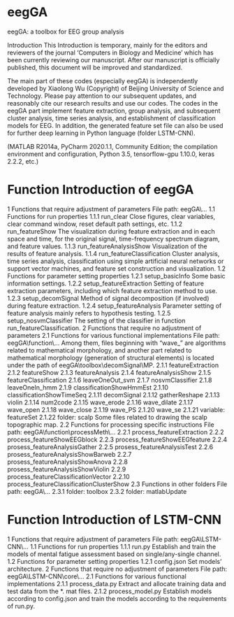 # eegGA
eegGA: a toolbox for EEG group analysis

Introduction
This Introduction is temporary, mainly for the editors and reviewers of the journal ‘Computers in Biology and Medicine’ which has been currently reviewing our manuscript. After our manuscript is officially published, this document will be improved and standardized.

The main part of these codes (especially eegGA) is independently developed by Xiaolong Wu (Copyright) of Beijing University of Science and Technology. Please pay attention to our subsequent updates, and reasonably cite our research results and use our codes.
The codes in the eegGA part implement feature extraction, group analysis, and subsequent cluster analysis, time series analysis, and establishment of classification models for EEG. In addition, the generated feature set file can also be used for further deep learning in Python language (folder LSTM-CNN).

(MATLAB R2014a, PyCharm 2020.1.1, Community Edition; the compilation environment and configuration, Python 3.5, tensorflow-gpu 1.10.0, keras 2.2.2, etc.)

# Function Introduction of eegGA
1 Functions that require adjustment of parameters
File path: eegGA\…
1.1 Functions for run properties
1.1.1 run_clear
Close figures, clear variables, clear command window, reset default path settings, etc.
1.1.2 run_featureShow
The visualization during feature extraction and in each space and time, for the original signal, time-frequency spectrum diagram, and feature values.
1.1.3 run_featureAnalysisShow
Visualization of the results of feature analysis.
1.1.4 run_featureClassification
Cluster analysis, time series analysis, classification using simple artificial neural networks or support vector machines, and feature set construction and visualization.
1.2 Functions for parameter setting properties
1.2.1 setup_basicInfo
Some basic information settings.
1.2.2 setup_featureExtraction
Setting of feature extraction parameters, including which feature extraction method to use.
1.2.3 setup_decomSignal
Method of signal decomposition (if involved) during feature extraction.
1.2.4 setup_featureAnalysis
Parameter setting of feature analysis mainly refers to hypothesis testing.
1.2.5 setup_nosvmClassifier
The setting of the classifier in function run_featureClassification.
2 Functions that require no adjustment of parameters 
2.1 Functions for various functional implementations
File path: eegGA\function\…
Among them, files beginning with “wave_” are algorithms related to mathematical morphology, and another part related to mathematical morphology (generation of structural elements) is located under the path of eegGA\toolbox\decomSignal\MP\.
2.1.1 featureExtraction
2.1.2 featureShow
2.1.3 featureAnalysis
2.1.4 featureAnalysisShow
2.1.5 featureClassification
2.1.6 leaveOneOut_svm
2.1.7 nosvmClassifier
2.1.8 leaveOneIn_hmm
2.1.9 classificationShowHmmEst
2.1.10 classificationShowTimeSeq
2.1.11 decomSignal
2.1.12 gatherReshape
2.1.13 violin
2.1.14 num2code
2.1.15 wave_erode
2.1.16 wave_dilate
2.1.17 wave_open
2.1.18 wave_close
2.1.19 wave_PS
2.1.20 wave_se
2.1.21 variable: featureSet
2.1.22 folder: scalp
Some files related to drawing the scalp topographic map.
2.2 Functions for processing specific instructions
File path: eegGA\function\processMeth\…
2.2.1 process_featureExtraction
2.2.2 process_featureShowEEGblock
2.2.3 process_featureShowEEGfeature
2.2.4 prosess_featureAnalysisGather
2.2.5 prosess_featureAnalysisTest
2.2.6 prosess_featureAnalysisShowBarweb
2.2.7 prosess_featureAnalysisShowAnova
2.2.8 prosess_featureAnalysisShowViolin
2.2.9 process_featureClassificationVector
2.2.10 process_featureClassificationClusterShow
2.3 Functions in other folders
File path: eegGA\…
2.3.1 folder: toolbox
2.3.2 folder: matlabUpdate

# Function Introduction of LSTM-CNN
1 Functions that require adjustment of parameters
File path: eegGA\LSTM-CNN\…
1.1 Functions for run properties
1.1.1 run.py
Establish and train the models of mental fatigue assessment based on single/any-single channel.
1.2 Functions for parameter setting properties
1.2.1 config.json
Set models’ architecture.
2 Functions that require no adjustment of parameters
File path: eegGA\LSTM-CNN\core\…
2.1 Functions for various functional implementations
2.1.1 process_data.py
Extract and allocate training data and test data from the *. mat files.
2.1.2 process_model.py
Establish models according to config.json and train the models according to the requirements of run.py.
